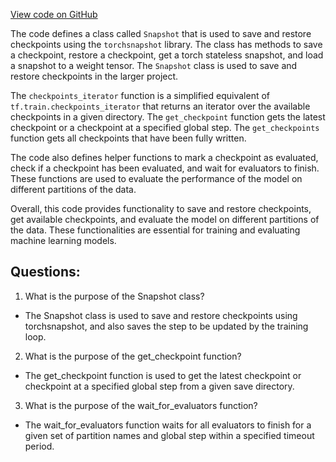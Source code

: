 [View code on GitHub](https://github.com/twitter/the-algorithm-ml/common/checkpointing/snapshot.py)

The code defines a class called `Snapshot` that is used to save and restore checkpoints using the `torchsnapshot` library. The class has methods to save a checkpoint, restore a checkpoint, get a torch stateless snapshot, and load a snapshot to a weight tensor. The `Snapshot` class is used to save and restore checkpoints in the larger project.

The `checkpoints_iterator` function is a simplified equivalent of `tf.train.checkpoints_iterator` that returns an iterator over the available checkpoints in a given directory. The `get_checkpoint` function gets the latest checkpoint or a checkpoint at a specified global step. The `get_checkpoints` function gets all checkpoints that have been fully written.

The code also defines helper functions to mark a checkpoint as evaluated, check if a checkpoint has been evaluated, and wait for evaluators to finish. These functions are used to evaluate the performance of the model on different partitions of the data.

Overall, this code provides functionality to save and restore checkpoints, get available checkpoints, and evaluate the model on different partitions of the data. These functionalities are essential for training and evaluating machine learning models.
## Questions: 
 1. What is the purpose of the Snapshot class?
- The Snapshot class is used to save and restore checkpoints using torchsnapshot, and also saves the step to be updated by the training loop.

2. What is the purpose of the get_checkpoint function?
- The get_checkpoint function is used to get the latest checkpoint or checkpoint at a specified global step from a given save directory.

3. What is the purpose of the wait_for_evaluators function?
- The wait_for_evaluators function waits for all evaluators to finish for a given set of partition names and global step within a specified timeout period.
